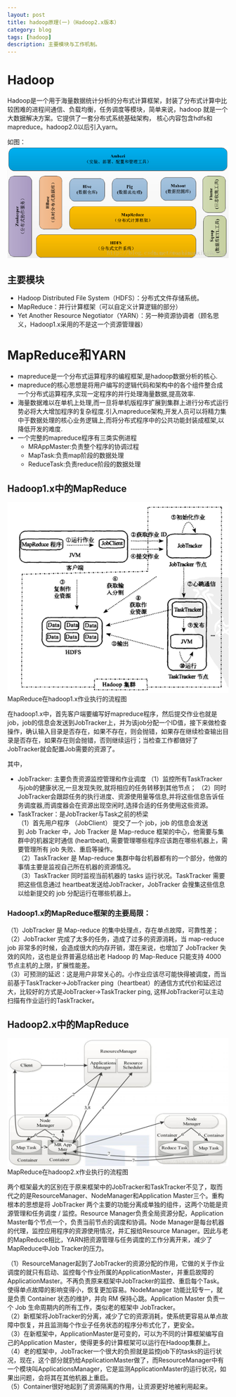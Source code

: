 ```yaml
---
layout: post
title: hadoop原理(一)（Hadoop2.x版本）
category: blog
tags: [hadoop]
description: 主要模块与工作机制。
---
```



# Hadoop

Hadoop是一个用于海量数据统计分析的分布式计算框架，封装了分布式计算中比较困难的进程间通信、负载均衡，任务调度等模块，简单来说，hadoop 就是一个大数据解决方案。它提供了一套分布式系统基础架构， 核心内容包含hdfs和mapreduce。hadoop2.0以后引入yarn。

如图：
![hadoop1](https://github.com/Yangtiancoder/Yangtiancoder.github.io/blob/master/assets/images/mapReduce-0.png?raw=true)

## 主要模块

-  Hadoop Distributed File System（HDFS）：分布式文件存储系统。
-  MapReduce：并行计算框架（可以自定义计算逻辑的部分）
-  Yet Another Resource Negotiator（YARN）：另一种资源协调者（顾名思义，Hadoop1.x采用的不是这一个资源管理器）


# MapReduce和YARN

-  mapreduce是一个分布式运算程序的编程框架,是hadoop数据分析的核心.
-  mapreduce的核心思想是将用户编写的逻辑代码和架构中的各个组件整合成一个分布式运算程序,实现一定程序的并行处理海量数据,提高效率.
-  海量数据难以在单机上处理,而一旦将单机版程序扩展到集群上进行分布式运行势必将大大增加程序的复杂程度.引入mapreduce架构,开发人员可以将精力集中于数据处理的核心业务逻辑上,而将分布式程序中的公共功能封装成框架,以降低开发的难度.
- 一个完整的mapreduce程序有三类实例进程
  -  MRAppMaster:负责整个程序的协调过程
  -  MapTask:负责map阶段的数据处理
  -  ReduceTask:负责reduce阶段的数据处理  

## Hadoop1.x中的MapReduce

![mapReduce-1.png](https://github.com/Yangtiancoder/Yangtiancoder.github.io/blob/master/assets/images/mapReduce-1.png?raw=true)
MapReduce在hadoop1.x作业执行的流程图

在hadoop1.x中，首先客户端要编写好mapreduce程序，然后提交作业也就是job，job的信息会发送到JobTracker上，并为该job分配一个ID值，接下来做检查操作，确认输入目录是否存在，如果不存在，则会抛错，如果存在继续检查输出目录是否存在，如果存在则会抛错，否则继续运行；当检查工作都做好了JobTracker就会配置Job需要的资源了。

其中，
-  JobTracker: 主要负责资源监控管理和作业调度 
（1）监控所有TaskTracker 与job的健康状况,一旦发现失败,就将相应的任务转移到其他节点； 
（2）同时JobTracker会跟踪任务的执行进度、资源使用量等信息,并将这些信息告诉任务调度器,而调度器会在资源出现空闲时,选择合适的任务使用这些资源。
-  TaskTracker：是JobTracker与Task之前的桥梁   
（1）首先用户程序 （JobClient） 提交了一个 job，job 的信息会发送到 Job Tracker 中，Job Tracker 是 Map-reduce 框架的中心，他需要与集群中的机器定时通信 (heartbeat), 需要管理哪些程序应该跑在哪些机器上，需要管理所有 job 失败、重启等操作。  
（2）TaskTracker 是 Map-reduce 集群中每台机器都有的一个部分，他做的事情主要是监视自己所在机器的资源情况。  
（3）TaskTracker 同时监视当前机器的 tasks 运行状况。TaskTracker 需要把这些信息通过 heartbeat发送给JobTracker，JobTracker 会搜集这些信息以给新提交的 job 分配运行在哪些机器上。  

### Hadoop1.x的MapReduce框架的主要局限： 
（1）JobTracker 是 Map-reduce 的集中处理点，存在单点故障，可靠性差；   
（2）JobTracker 完成了太多的任务，造成了过多的资源消耗，当 map-reduce job 非常多的时候，会造成很大的内存开销，潜在来说，也增加了 JobTracker 失效的风险，这也是业界普遍总结出老 Hadoop 的 Map-Reduce 只能支持 4000 节点主机的上限，扩展性能差。   
（3）可预测的延迟：这是用户非常关心的。小作业应该尽可能快得被调度，而当前基于TaskTracker->JobTracker ping（heartbeat）的通信方式代价和延迟过大，比较好的方式是JobTracker->TaskTracker ping, 这样JobTracker可以主动扫描有作业运行的TaskTracker。  

## Hadoop2.x中的MapReduce

![mapReduce-2.png](https://github.com/Yangtiancoder/Yangtiancoder.github.io/blob/master/assets/images/mapReduce-2.png?raw=true)
MapReduce在hadoop2.x作业执行的流程图

两个框架最大的区别在于原来框架中的JobTracker和TaskTracker不见了，取而代之的是ResourceManager、NodeManager和Application Master三个。重构根本的思想是将 JobTracker 两个主要的功能分离成单独的组件，这两个功能是资源管理和任务调度 / 监控。Resource Manager负责全局资源分配，Application Master每个节点一个，负责当前节点的调度和协调。Node Manager是每台机器的代理，监控应用程序的资源使用情况，并汇报给Resource Manager。因此与老的MapReduce相比，YARN把资源管理与任务调度的工作分离开来，减少了MapReduce中Job Tracker的压力。

（1）ResourceManager起到了JobTracker的资源分配的作用，它做的关于作业调度的就只有启动、监控每个作业所属的ApplicationMaster，并重启故障的ApplicationMaster。不再负责原来框架中JobTracker的监控、重启每个Task。使得单点故障的影响变得小，恢复更加容易。NodeManager 功能比较专一，就是负责 Container 状态的维护，并向 RM 保持心跳。Application Master 负责一个 Job 生命周期内的所有工作，类似老的框架中 JobTracker。  
（2）新框架将JobTracker的分离，减少了它的资源消耗，使系统更容易从单点故障中恢复，并且监测每个作业子任务状态的程序分布式化了，更安全。   
（3）在新框架中，ApplicationMaster是可变的，可以为不同的计算框架编写自己的Application Master，使得更多的计算框架可以运行在Hadoop集群上。   
（4）老的框架中，JobTracker一个很大的负担就是监控job下的tasks的运行状况，现在，这个部分就扔给ApplicationMaster做了，而ResourceManager中有一个模块叫ApplicationsManager，它是监测ApplicationMaster的运行状况，如果出问题，会将其在其他机器上重启。   
（5）Container很好地起到了资源隔离的作用，让资源更好地被利用起来。  


